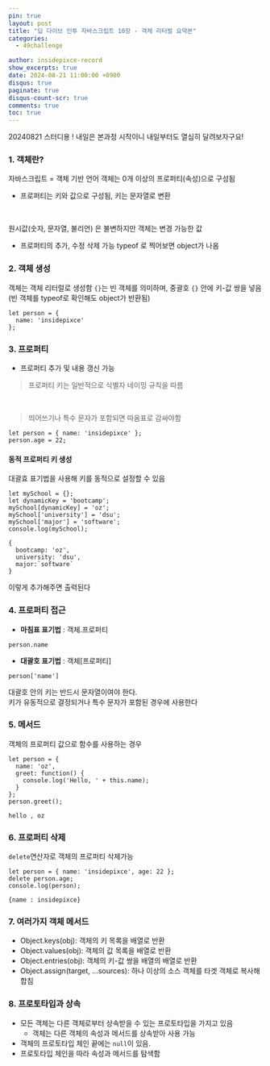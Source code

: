 ```yaml
---
pin: true
layout: post
title: "딥 다이브 인투 자바스크립트 10장 - 객체 리터럴 요약본"
categories:
  - 49challenge

author: insidepixce-record
show_excerpts: true
date: 2024-08-21 11:00:00 +0900
disqus: true
paginate: true
disqus-count-scr: true
comments: true
toc: true
---
```


20240821 스터디용 ! 내일은 본과정 시작이니 내일부터도 열심히 달려보자구요!

### 1. 객체란?
자바스크립트 = 객체 기반 언어 
객체는 0개 이상의 프로퍼티(속성)으로 구성됨
- 프로퍼티는 키와 값으로 구성됨, 키는 문자열로 변환
<br>

원시값(숫자, 문자열, 불리언) 은 불변하지만 객체는 변경 가능한 값
- 프로퍼티의 추가, 수정 삭제 가능
typeof 로 찍어보면 object가 나옴



### 2. 객체 생성
객체는 객체 리터럴로 생성함
`{}`는 빈 객체를 의미하며, 중괄호 `{}` 안에 키-값 쌍을 넣음 <br>
(빈 객체를 typeof로 확인해도 object가 반환됨) 

```
let person = {
  name: 'insidepixce'
};
```
 

### 3. 프로퍼티 
- 프로퍼티 추가 및 내용 갱신 가능
> 프로퍼티 키는 일반적으로 식별자 네이밍 규칙을 따름
<br>

> 띄어쓰기나 특수 문자가 포함되면 따옴표로 감싸야함



```
let person = { name: 'insidepixce' };
person.age = 22; 
```
#### 동적 프로퍼티 키 생성 
대괄효 표기법을 사용해 키를 동적으로 설정할 수 있음
```
let mySchool = {};
let dynamicKey = 'bootcamp';
mySchool[dynamicKey] = 'oz';
mySchool['university'] = 'dsu';
mySchool['major'] = 'software';
console.log(mySchool); 
```
```
{
  bootcamp: 'oz',
  university: 'dsu',
  major:`software`
}
```

이렇게 추가해주면 출력된다 

### 4. 프로퍼티 접근 
- **마침표 표기법** : 객체.프로퍼티
```
person.name
```
- **대괄호 표기법** : 객체[프로퍼티]
```
person['name']
```
대괄호 안의 키는 반드시 문자열이여야 한다. <br>
키가 유동적으로 결정되거나 특수 문자가 포함된 경우에 사용한다

### 5. 메서드 
객체의 프로퍼티 값으로 함수를 사용하는 경우 
```
let person = {
  name: 'oz',
  greet: function() {
    console.log('Hello, ' + this.name);
  }
};
person.greet(); 
```
```
hello , oz
```

### 6. 프로퍼티 삭제 
`delete`연산자로 객체의 프로퍼티 삭제가능
```
let person = { name: 'insidepixce', age: 22 };
delete person.age;
console.log(person); 
```
```
{name : insidepixce}
```

### 7. 여러가지 객체 메서드 
- Object.keys(obj): 객체의 키 목록을 배열로 반환
- Object.values(obj): 객체의 값 목록을 배열로 반환
- Object.entries(obj): 객체의 키-값 쌍을 배열의 배열로 반환
- Object.assign(target, ...sources): 하나 이상의 소스 객체를 타겟 객체로 복사해 합침

### 8. 프로토타입과 상속
- 모든 객체는 다른 객체로부터 상속받을 수 있는 프로토타입을 가지고 있음
  - 객체는 다른 객체의 속성과 메서드를 상속받아 사용 가능
- 객체의 프로토타입 체인 끝에는 `null`이 있음. 
- 프로토타입 체인을 따라 속성과 메서드를 탐색함